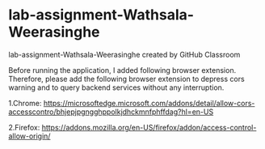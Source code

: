 # lab-assignment-Wathsala-Weerasinghe

lab-assignment-Wathsala-Weerasinghe created by GitHub Classroom

Before running the application, I added following browser extension. Therefore, please add the following browser extension to depress cors warning and to query backend services without any interruption.

1.Chrome: https://microsoftedge.microsoft.com/addons/detail/allow-cors-accesscontro/bhjepjpgngghppolkjdhckmnfphffdag?hl=en-US

2.Firefox: https://addons.mozilla.org/en-US/firefox/addon/access-control-allow-origin/
